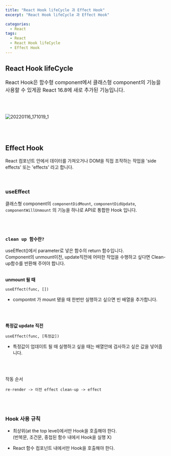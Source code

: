 ```yaml
---
title: "React Hook lifeCycle 과 Effect Hook"
excerpt: "React Hook lifeCycle 과 Effect Hook"

categories:
  - React
tags:
  - React
  - React Hook lifeCycle
  - Effect Hook
---
```


## React Hook lifeCycle

<p style='font-size: 16px'>React Hook은 함수형 component에서 클래스형 component의 기능을 사용할 수 있게끔 React 16.8에 새로 추가된 기능입니다.</p>
<br><br>

![20220116_171019_1](https://user-images.githubusercontent.com/76745621/149652321-8ff24d7b-548d-4ed5-8e29-408e2d5db813.png)

<br><br>

## Effect Hook

React 컴포넌트 안에서 데이터를 가져오거나 DOM을 직접 조작하는 작업을 'side effects' 또는 'effects' 라고 합니다.
<br><br><br>

### useEffect

클래스형 component의 `componentDidMount`, `componentDidUpdate`, `componentWillUnmount` 의 기능을 하나로 API로 통합한 Hook 입니다.

<br><br>

### `clean up 함수란?`<br>

useEffect()에서 parameter로 넣은 함수의 return 함수입니다.<br>
Component의 unmount이전, update직전에 어떠한 작업을 수행하고 싶다면 Clean-up함수를 반환해 주어야 합니다.
<br><br>

<b>unmount 될 때</b>

```
useEffect(func, [])
```

- compontnt 가 mount 됐을 때 한번만 실행하고 싶으면 빈 배열을 추가합니다.

<br><br>

<b>특정값 update 직전</b>

```
useEffect(func, [특정값])
```

- 특정값이 업데이트 될 때 실행하고 싶을 때는 배열안에 검사하고 싶은 값을 넣어줍니다.

<br><br>

작동 순서

```
re-render -> 이전 effect clean-up -> effect
```

<br><br>

### Hook 사용 규칙

- 최상위(at the top level)에서만 Hook을 호출해야 한다.<br>(반복문, 조건문, 중첩된 함수 내에서 Hook을 실행 X)

- React 함수 컴포넌트 내에서만 Hook을 호출해야 한다.
